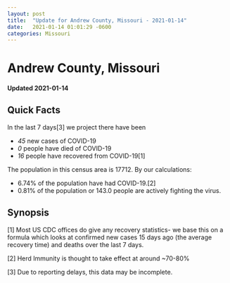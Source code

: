 ```yaml
---
layout: post
title:  "Update for Andrew County, Missouri - 2021-01-14"
date:   2021-01-14 01:01:29 -0600
categories: Missouri
---
```


# Andrew County, Missouri
#### Updated 2021-01-14

## Quick Facts

In the last 7 days[3] we project there have been
- *45* new cases of COVID-19
- *0* people have died of COVID-19
- *16* people have recovered from COVID-19[1]

The population in this census area is 17712. By our calculations:
- 6.74% of the population have had COVID-19.[2]
- 0.81% of the population or 143.0 people are actively fighting the virus.

## Synopsis




[1] Most US CDC offices do give any recovery statistics- we base this on a formula which looks at confirmed new cases
15 days ago (the average recovery time) and deaths over the last 7 days.

[2] Herd Immunity is thought to take effect at around ~70-80%

[3] Due to reporting delays, this data may be incomplete.
 
    